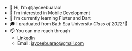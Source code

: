 - 👋 Hi, I’m @jayceebuarao!
- 👀 I’m interested in Mobile Development
- 🌱 I’m currently learning Flutter and Dart 
- 🎓 I graduated from Bath Spa University *Class of 2022!* 🥳
- 📫 You can me reach through 
  - [LinkedIn](https://www.linkedin.com/in/jayceebuarao/) 
  - Email: jayceebuarao@gmail.com

<!---
jayceebuarao/jayceebuarao is a ✨ special ✨ repository because its `README.md` (this file) appears on your GitHub profile.
You can click the Preview link to take a look at your changes.
--->
